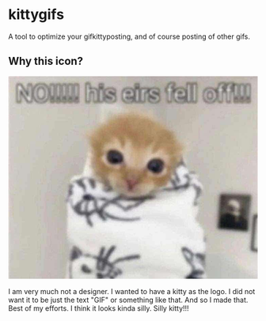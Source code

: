 # kittygifs

A tool to optimize your gifkittyposting, and of course posting of other gifs.

## Why this icon?

![silly cat without ears with the caption "NO!!!!! his eirs fell off!!!"](https://raw.githubusercontent.com/Jan0660/kittygifs/main/docs/img/no_ears.jpg)

I am very much not a designer. I wanted to have a kitty as the logo.
I did not want it to be just the text "GIF" or something like that.
And so I made that. Best of my efforts. I think it looks kinda silly. Silly kitty!!!
